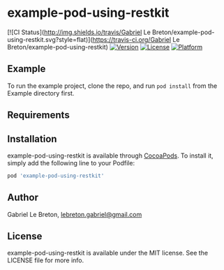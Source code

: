 # example-pod-using-restkit

[![CI Status](http://img.shields.io/travis/Gabriel Le Breton/example-pod-using-restkit.svg?style=flat)](https://travis-ci.org/Gabriel Le Breton/example-pod-using-restkit)
[![Version](https://img.shields.io/cocoapods/v/example-pod-using-restkit.svg?style=flat)](http://cocoapods.org/pods/example-pod-using-restkit)
[![License](https://img.shields.io/cocoapods/l/example-pod-using-restkit.svg?style=flat)](http://cocoapods.org/pods/example-pod-using-restkit)
[![Platform](https://img.shields.io/cocoapods/p/example-pod-using-restkit.svg?style=flat)](http://cocoapods.org/pods/example-pod-using-restkit)

## Example

To run the example project, clone the repo, and run `pod install` from the Example directory first.

## Requirements

## Installation

example-pod-using-restkit is available through [CocoaPods](http://cocoapods.org). To install
it, simply add the following line to your Podfile:

```ruby
pod 'example-pod-using-restkit'
```

## Author

Gabriel Le Breton, lebreton.gabriel@gmail.com

## License

example-pod-using-restkit is available under the MIT license. See the LICENSE file for more info.
